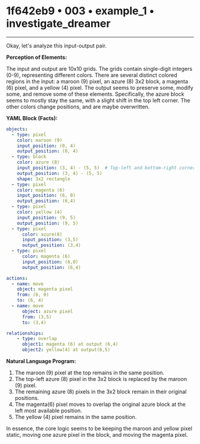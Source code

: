 # 1f642eb9 • 003 • example_1 • investigate_dreamer

---
Okay, let's analyze this input-output pair.

**Perception of Elements:**

The input and output are 10x10 grids. The grids contain single-digit integers (0-9), representing different colors.  There are several distinct colored regions in the input: a maroon (9) pixel, an azure (8) 3x2 block, a magenta (6) pixel, and a yellow (4) pixel. The output seems to preserve some, modify some, and remove some of these elements.  Specifically, the azure block seems to mostly stay the same, with a slight shift in the top left corner. The other colors change positions, and are maybe overwritten.

**YAML Block (Facts):**



```yaml
objects:
  - type: pixel
    color: maroon (9)
    input_position: (0, 4)
    output_position: (0, 4)
  - type: block
    color: azure (8)
    input_position: (3, 4) - (5, 5)  # Top-left and bottom-right corners
    output_position: (3, 4) - (5, 5)
    shape: 3x2 rectangle
  - type: pixel
    color: magenta (6)
    input_position: (6, 0)
    output_position: (6,4)
  - type: pixel
    color: yellow (4)
    input_position: (9, 5)
    output_position: (9, 5)
  - type: pixel
      color: azure(8)
      input_position: (3,5)
      output_position: (3,4)
  - type: pixel
      color: magenta (6)
      input_position: (6,0)
      output_position: (6,4)

actions:
  - name: move
    object: magenta pixel
    from: (6, 0)
    to: (6, 4)
  - name: move
      object: azure pixel
      from: (3,5)
      to: (3,4)

relationships:
    - type: overlap
      object1: magenta (6) at output (6,4)
      object2: yellow(4) at output(6,5)

```



**Natural Language Program:**

1.  The maroon (9) pixel at the top remains in the same position.
2.  The top-left azure (8) pixel in the 3x2 block is replaced by the maroon (9) pixel.
3.  The remaining azure (8) pixels in the 3x2 block remain in their original positions.
4. The magenta(6) pixel moves to overlap the original azure block at the left most available position.
5.  The yellow (4) pixel remains in the same position.

In essence, the core logic seems to be keeping the maroon and yellow pixel static, moving one azure pixel in the block, and moving the magenta pixel.


